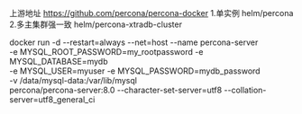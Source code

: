 上游地址
https://github.com/percona/percona-docker
1.单实例 helm/percona
2.多主集群强一致 helm/percona-xtradb-cluster

docker run -d --restart=always --net=host --name percona-server \
-e MYSQL_ROOT_PASSWORD=my_rootpassword -e MYSQL_DATABASE=mydb \
-e MYSQL_USER=myuser -e MYSQL_PASSWORD=mydb_password \
-v /data/mysql-data:/var/lib/mysql \
percona/percona-server:8.0 --character-set-server=utf8 --collation-server=utf8_general_ci

